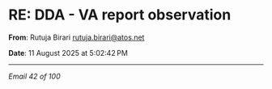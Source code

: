 # RE: DDA - VA report observation

**From**: Rutuja Birari <rutuja.birari@atos.net>

**Date**: 11 August 2025 at 5:02:42 PM

---

*Email 42 of 100*
